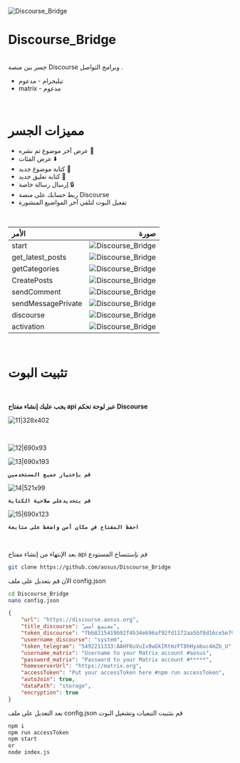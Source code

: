![Discourse_Bridge](/README/Discourse_Bridge.png)


# Discourse_Bridge
<br>
جسر بين منصة Discourse وبرامج التواصل .

- تيليجرام - مدعوم
- matrix - مدعوم

<br>

# مميزات الجسر

- عرض آخر موضوع تم نشره 📄
- عرض الفئات ⬇️
- كتابة موضوع جديد 📝
- كتابة تعليق جديد 💬
- إرسال رسالة خاصة 🔒
- ربط حسابك على منصة Discourse 
- تفعيل البوت لتلقي آخر المواضيع المنشورة

<br>


|  الأمر  | صورة|
|:--------------|-----------------:|
|start | ![Discourse_Bridge](/README/16.jpg) |
|get_latest_posts | ![Discourse_Bridge](/README/6.jpg) |
|getCategories | ![Discourse_Bridge](/README/3.jpg) |
|CreatePosts | ![Discourse_Bridge](/README/2.jpg) |
|sendComment | ![Discourse_Bridge](/README/5.jpg) |
|sendMessagePrivate | ![Discourse_Bridge](/README/4.jpg) |
|discourse | ![Discourse_Bridge](/README/1.jpg) |
|activation | ![Discourse_Bridge](/README/7.jpg) |

<br>

# تثبيت البوت 

<br>

**يجب عليك إنشاء مفتاح  api عبر لوحة تحكم Discourse**

![11|328x402](/README/11.png)

<br>

![12|690x93](/README/12.png)

![13|690x193](/README/13.png)


**`قم بإختيار جميع المستخدمين`**

![14|521x99](/README/14.png)

**`قم بتحديدعلى صلاحية الكتابة`** 

![15|690x123](/README/15.png)

**`احفظ المفتاح في مكان آمن واضغط على متابعة`** 

<br>

بعد الإنتهاء من إنشاء مفتاح api قم بإستنساخ المستودع 

```bash
git clone https://github.com/aosus/Discourse_Bridge

```

الآن قم بتعديل على ملف config.json

```bash
cd Discourse_Bridge 
nano config.json
```

```json
{
	"url": "https://discourse.aosus.org",
    "title_discourse": "مجتمع أسس",
    "token_discourse": "fbb8215419b92f4b34e696af92fd1172aa5bf8d16ce5e79e4f8d6d0dddf049b1",
    "useername_discourse": "system",
    "token_telegram": "5492211333:AAHF6uVuIv8wGkIRtmzFT8hHyabuc4mZb_U",
	"username_matrix": "Username to your Matrix account #aosus",
	"password_matrix": "Password to your Matrix account #*****",
	"homeserverUrl": "https://matrix.org",
	"accessToken": "Put your accessToken here #npm run accessToken",
	"autoJoin": true,
	"dataPath": "storage",
	"encryption": true
}
```

بعد التعديل على ملف config.json قم بتثبيت التبعيات وتشغيل البوت

```bash
npm i
npm run accessToken
npm start
or
node index.js
```